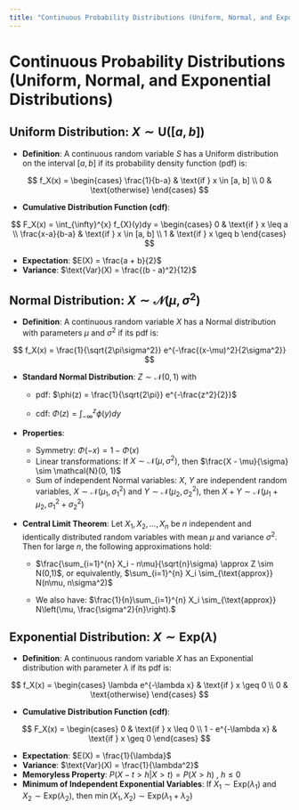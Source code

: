 ```yaml
---
title: "Continuous Probability Distributions (Uniform, Normal, and Exponential Distributions)"
---
```

# Continuous Probability Distributions (Uniform, Normal, and Exponential Distributions)

## Uniform Distribution: $X \sim \text{U}([a,b])$
- **Definition**: A continuous random variable $S$ has a Uniform distribution on the interval $[a, b]$ if its probability density function (pdf) is:

$$
  f_X(x) = \begin{cases} 
  \frac{1}{b-a} & \text{if } x \in [a, b] \\
  0 & \text{otherwise}
  \end{cases}
$$
  
- **Cumulative Distribution Function (cdf)**:
  
$$
  F_X(x) = \int_{\infty}^{x} f_{X}(y)dy = \begin{cases} 
  0 & \text{if } x \leq a \\
  \frac{x-a}{b-a} & \text{if } x \in [a, b] \\
  1 & \text{if } x \geq b
  \end{cases}
$$
- **Expectation**: $E(X) = \frac{a + b}{2}$
- **Variance**: $\text{Var}(X) = \frac{(b - a)^2}{12}$

## Normal Distribution: $X \sim \mathcal{N}(\mu, \sigma^2)$
- **Definition**: A continuous random variable $X$ has a Normal distribution with parameters $\mu$ and $\sigma^2$ if its pdf is:

$$
  f_X(x) = \frac{1}{\sqrt{2\pi\sigma^2}} e^{-\frac{(x-\mu)^2}{2\sigma^2}}
$$
- **Standard Normal Distribution**: $Z \sim \mathcal{N}(0, 1)$ with
  
  - pdf: $\phi(z) = \frac{1}{\sqrt{2\pi}} e^{-\frac{z^2}{2}}$

  - cdf: $\Phi(z) = \int_{-\infty}^{z} \phi(y) dy$
  
- **Properties**:
  - Symmetry: $\Phi(-x) = 1 - \Phi(x)$
  - Linear transformations: If $X \sim \mathcal{N}(\mu, \sigma^2)$, then $\frac{X - \mu}{\sigma} \sim \mathcal{N}(0, 1)$
  - Sum of independent Normal variables: $X$, $Y$ are independent random variables, $X \sim \mathcal{N}(\mu_1, \sigma_1^2)$ and $Y \sim \mathcal{N}(\mu_2, \sigma_2^2)$, then $X + Y \sim \mathcal{N}(\mu_1 + \mu_2, \sigma_1^2 + \sigma_2^2)$
- **Central Limit Theorem**: Let $X_1, X_2, \ldots, X_n$ be $n$ independent and identically distributed random variables with mean $\mu$ and variance $\sigma^2$. Then for large $n$, the following approximations hold:
  - $\frac{\sum_{i=1}^{n} X_i - n\mu}{\sqrt{n}\sigma} \approx Z \sim N(0,1)$, or equivalently, $\sum_{i=1}^{n} X_i \sim_{\text{approx}} N(n\mu, n\sigma^2)$

  
  - We also have:  $\frac{1}{n}\sum_{i=1}^{n} X_i \sim_{\text{approx}} N\left(\mu, \frac{\sigma^2}{n}\right).$

## Exponential Distribution: $X \sim \text{Exp}(\lambda)$
- **Definition**: A continuous random variable $X$ has an Exponential distribution with parameter $\lambda$ if its pdf is:

$$
  f_X(x) = \begin{cases} 
  \lambda e^{-\lambda x} & \text{if } x \geq 0 \\
  0 & \text{otherwise}
  \end{cases}
$$
- **Cumulative Distribution Function (cdf)**:
  
$$
  F_X(x) = \begin{cases} 
  0 & \text{if } x \leq 0 \\
  1 - e^{-\lambda x} & \text{if } x \geq 0
  \end{cases}
$$
- **Expectation**: $E(X) = \frac{1}{\lambda}$
- **Variance**: $\text{Var}(X) = \frac{1}{\lambda^2}$
- **Memoryless Property**: $P(X -t > h | X > t) = P(X > h)$ , $h \leq 0$
- **Minimum of Independent Exponential Variables**: If $X_1 \sim \text{Exp}(\lambda_1)$ and $X_2 \sim \text{Exp}(\lambda_2)$, then $\min(X_1, X_2) \sim \text{Exp}(\lambda_1 + \lambda_2)$
